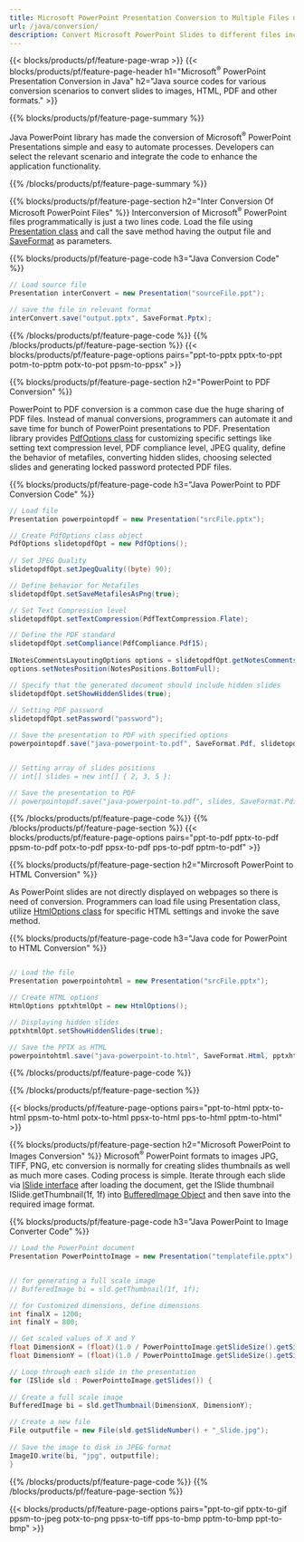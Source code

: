 ```yaml
---
title: Microsoft PowerPoint Presentation Conversion to Multiple Files using Java 
url: /java/conversion/
description: Convert Microsoft PowerPoint Slides to different files including HTML, PDF and image formats within Java based applications.
---
```


{{< blocks/products/pf/feature-page-wrap >}}
{{< blocks/products/pf/feature-page-header h1="Microsoft<sup>&reg;</sup> PowerPoint Presentation Conversion in Java" h2="Java source codes for various conversion scenarios to convert slides to images, HTML, PDF and other formats." >}}

{{% blocks/products/pf/feature-page-summary %}}

Java PowerPoint library has made the conversion of Microsoft<sup>&reg;</sup> PowerPoint Presentations simple and easy to automate processes. Developers can select the relevant scenario and integrate the code to enhance the application functionality. 

{{% /blocks/products/pf/feature-page-summary  %}}

{{% blocks/products/pf/feature-page-section  h2="Inter Conversion Of Microsoft PowerPoint Files" %}}
Interconversion of Microsoft<sup>&reg;</sup> PowerPoint files programmatically is just a two lines code. Load the file using [Presentation class](https://apireference.aspose.com/slides/java/com.aspose.slides/Presentation) and call the save method having the output file and [SaveFormat](https://apireference.aspose.com/slides/java/com.aspose.slides/SaveFormat) as parameters.

{{% blocks/products/pf/feature-page-code h3="Java Conversion Code" %}}

```cs
// Load source file
Presentation interConvert = new Presentation("sourceFile.ppt");

// save the file in relevant format
interConvert.save("output.pptx", SaveFormat.Pptx);   
```
{{% /blocks/products/pf/feature-page-code  %}}
{{% /blocks/products/pf/feature-page-section %}}
{{< blocks/products/pf/feature-page-options pairs="ppt-to-pptx pptx-to-ppt potm-to-pptm potx-to-pot ppsm-to-ppsx" >}}


{{% blocks/products/pf/feature-page-section  h2="PowerPoint to PDF Conversion" %}}

PowerPoint to PDF conversion is a common case due the huge sharing of PDF files. Instead of manual conversions, programmers can automate it and save time for bunch of PowerPoint presentations to PDF. Presentation library provides [PdfOptions class](https://apireference.aspose.com/java/slides/com.aspose.slides/PdfOptions) for customizing specific settings like setting text compression level, PDF compliance level, JPEG quality, define the behavior of metafiles, converting hidden slides, choosing selected slides and generating locked password protected PDF files.

{{% blocks/products/pf/feature-page-code h3="Java PowerPoint to PDF Conversion Code" %}}

```cs
// Load file
Presentation powerpointopdf = new Presentation("srcFile.pptx");

// Create PdfOptions class object
PdfOptions slidetopdfOpt = new PdfOptions();
               
// Set JPEG Quality
slidetopdfOpt.setJpegQuality((byte) 90);

// Define behavior for Metafiles
slidetopdfOpt.setSaveMetafilesAsPng(true);

// Set Text Compression level
slidetopdfOpt.setTextCompression(PdfTextCompression.Flate);

// Define the PDF standard
slidetopdfOpt.setCompliance(PdfCompliance.Pdf15);
              
INotesCommentsLayoutingOptions options = slidetopdfOpt.getNotesCommentsLayouting();
options.setNotesPosition(NotesPositions.BottomFull);

// Specify that the generated document should include hidden slides
slidetopdfOpt.setShowHiddenSlides(true);
	
// Setting PDF password
slidetopdfOpt.setPassword("password");	

// Save the presentation to PDF with specified options
powerpointopdf.save("java-powerpoint-to.pdf", SaveFormat.Pdf, slidetopdfOpt);


// Setting array of slides positions
// int[] slides = new int[] { 2, 3, 5 };

// Save the presentation to PDF
// powerpointopdf.save("java-powerpoint-to.pdf", slides, SaveFormat.Pdf);

```
{{% /blocks/products/pf/feature-page-code  %}}
{{% /blocks/products/pf/feature-page-section %}}
{{< blocks/products/pf/feature-page-options pairs="ppt-to-pdf pptx-to-pdf ppsm-to-pdf potx-to-pdf ppsx-to-pdf pps-to-pdf pptm-to-pdf" >}}


{{% blocks/products/pf/feature-page-section  h2="Mircrosoft PowerPoint to HTML Conversion" %}}

As PowerPoint slides are not directly displayed on webpages so there is need of conversion. Programmers can load file using Presentation class, utilize [HtmlOptions class](https://apireference.aspose.com/slides/java/com.aspose.slides/HtmlOptions) for specific HTML settings and invoke the save method.

{{% blocks/products/pf/feature-page-code h3="Java code for PowerPoint to HTML Conversion" %}}

```cs

// Load the file
Presentation powerpointohtml = new Presentation("srcFile.pptx");

// Create HTML options
HtmlOptions pptxhtmlOpt = new HtmlOptions();

// Displaying hidden slides
pptxhtmlOpt.setShowHiddenSlides(true);

// Save the PPTX as HTML
powerpointohtml.save("java-powerpoint-to.html", SaveFormat.Html, pptxhtmlOpt); 

```
{{% /blocks/products/pf/feature-page-code %}}

{{% /blocks/products/pf/feature-page-section %}}

{{< blocks/products/pf/feature-page-options pairs="ppt-to-html pptx-to-html ppsm-to-html potx-to-html ppsx-to-html pps-to-html pptm-to-html" >}}

{{% blocks/products/pf/feature-page-section  h2="Microsoft PowerPoint to Images Conversion" %}}
Microsoft<sup>&reg;</sup> PowerPoint formats to images JPG, TIFF, PNG, etc conversion is normally for creating slides thumbnails as well as much more cases. Coding process is simple. Iterate through each slide via [ISlide interface](https://apireference.aspose.com/slides/java/com.aspose.slides/ISlide) after loading the document, get the ISlide thumbnail ISlide.getThumbnail(1f, 1f) into [BufferedImage  Object](https://docs.oracle.com/javase/7/docs/api/java/awt/image/BufferedImage.html) and then save into the required image format. 

{{% blocks/products/pf/feature-page-code h3="Java PowerPoint to Image Converter Code" %}}
```cs
// Load the PowerPoint document
Presentation PowerPointtoImage = new Presentation("templatefile.pptx");


// for generating a full scale image
// BufferedImage bi = sld.getThumbnail(1f, 1f);

// for Customized dimensions, define dimensions
int finalX = 1200;
int finalY = 800;

// Get scaled values of X and Y
float DimensionX = (float)(1.0 / PowerPointtoImage.getSlideSize().getSize().getWidth()) * finalX;
float DimensionY = (float)(1.0 / PowerPointtoImage.getSlideSize().getSize().getHeight()) * finalY;

// Loop through each slide in the presentation
for (ISlide sld : PowerPointtoImage.getSlides()) {
	
// Create a full scale image
BufferedImage bi = sld.getThumbnail(DimensionX, DimensionY);

// Create a new file
File outputfile = new File(sld.getSlideNumber() + "_Slide.jpg");
	
// Save the image to disk in JPEG format
ImageIO.write(bi, "jpg", outputfile);
}
```
{{% /blocks/products/pf/feature-page-code %}}
{{% /blocks/products/pf/feature-page-section %}}

{{< blocks/products/pf/feature-page-options pairs="ppt-to-gif pptx-to-gif ppsm-to-jpeg potx-to-png ppsx-to-tiff pps-to-bmp pptm-to-bmp ppt-to-bmp" >}}